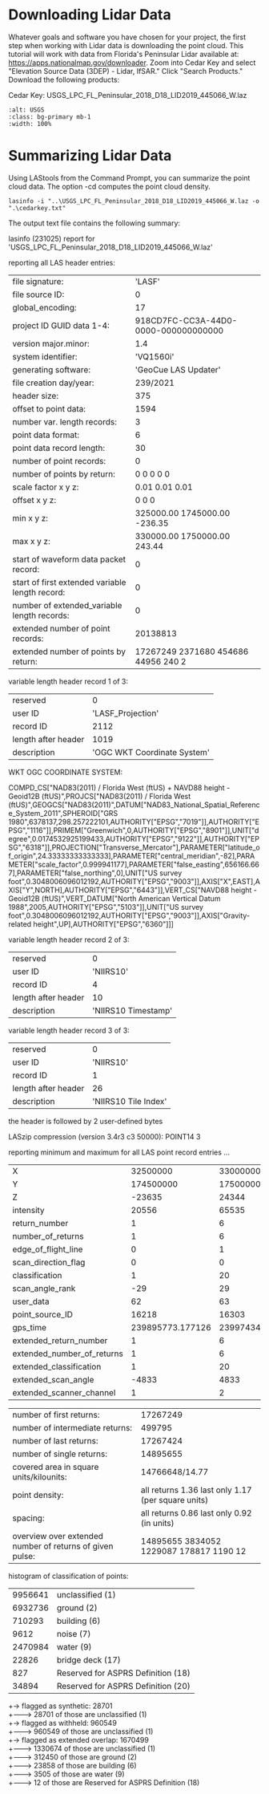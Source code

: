 # Downloading Lidar Data

Whatever goals and software you have chosen for your project, the first step when working with Lidar data
is downloading the point cloud. This tutorial will work with data from Florida's Peninsular Lidar
available at: <https://apps.nationalmap.gov/downloader>. Zoom into Cedar Key and select "Elevation Source Data
(3DEP) - Lidar, IfSAR." Click "Search Products." Download the following products:

Cedar Key: USGS_LPC_FL_Peninsular_2018_D18_LID2019_445066_W.laz  

```{image} /USGS.png
:alt: USGS
:class: bg-primary mb-1
:width: 100%
```

# Summarizing Lidar Data

Using LAStools from the Command Prompt, you can summarize the point cloud data. The option -cd computes the point cloud density.

```
lasinfo -i "..\USGS_LPC_FL_Peninsular_2018_D18_LID2019_445066_W.laz -o ".\cedarkey.txt"
```

The output text file contains the following summary:

lasinfo (231025) report for 'USGS_LPC_FL_Peninsular_2018_D18_LID2019_445066_W.laz'

reporting all LAS header entries:  

|||
| --- | --- |
| file signature: | 'LASF' |  
| file source ID: | 0 |  
| global_encoding: | 17 |  
| project ID GUID data 1-4: | 918CD7FC-CC3A-44D0-0000-000000000000 |  
| version major.minor: | 1.4 | 
| system identifier: | 'VQ1560i' |  
| generating software: | 'GeoCue LAS Updater' |  
| file creation day/year: | 239/2021 |  
| header size: | 375 |  
| offset to point data: | 1594 |  
| number var. length records: | 3 | 
| point data format: | 6 | 
| point data record length: | 30 |  
| number of point records: | 0 |
| number of points by return: | 0 0 0 0 0 |  
| scale factor x y z: | 0.01 0.01 0.01 |  
| offset x y z: | 0 0 0 |  
| min x y z: | 325000.00 1745000.00 -236.35 |  
| max x y z: | 330000.00 1750000.00 243.44 | 
| start of waveform data packet record: | 0 | 
| start of first extended variable length record: | 0 |  
| number of extended_variable length records: | 0 |
| extended number of point records: | 20138813 |  
| extended number of points by return: | 17267249 2371680 454686 44956 240 2 |  

variable length header record 1 of 3:  
 
| | |
| --- | --- |
| reserved | 0 |  
| user ID | 'LASF_Projection' |  
| record ID | 2112 |  
| length after header | 1019 |
| description | 'OGC WKT Coordinate System' |
  
WKT OGC COORDINATE SYSTEM:  

COMPD_CS["NAD83(2011) / Florida West (ftUS) + NAVD88 height - Geoid12B (ftUS)",PROJCS["NAD83(2011) / Florida West (ftUS)",GEOGCS["NAD83(2011)",DATUM["NAD83_National_Spatial_Reference_System_2011",SPHEROID["GRS 1980",6378137,298.257222101,AUTHORITY["EPSG","7019"]],AUTHORITY["EPSG","1116"]],PRIMEM["Greenwich",0,AUTHORITY["EPSG","8901"]],UNIT["degree",0.0174532925199433,AUTHORITY["EPSG","9122"]],AUTHORITY["EPSG","6318"]],PROJECTION["Transverse_Mercator"],PARAMETER["latitude_of_origin",24.33333333333333],PARAMETER["central_meridian",-82],PARAMETER["scale_factor",0.999941177],PARAMETER["false_easting",656166.667],PARAMETER["false_northing",0],UNIT["US survey foot",0.3048006096012192,AUTHORITY["EPSG","9003"]],AXIS["X",EAST],AXIS["Y",NORTH],AUTHORITY["EPSG","6443"]],VERT_CS["NAVD88 height - Geoid12B (ftUS)",VERT_DATUM["North American Vertical Datum 1988",2005,AUTHORITY["EPSG","5103"]],UNIT["US survey foot",0.3048006096012192,AUTHORITY["EPSG","9003"]],AXIS["Gravity-related height",UP],AUTHORITY["EPSG","6360"]]]  

variable length header record 2 of 3:  

| | |
| --- | --- |
| reserved | 0 |  
| user ID | 'NIIRS10' |
| record ID | 4 |  
| length after header | 10 |  
| description | 'NIIRS10 Timestamp' |
  
variable length header record 3 of 3:  
  
| | |
| --- | --- |
| reserved | 0 |  
| user ID | 'NIIRS10' | 
| record ID | 1 |  
| length after header | 26 |  
| description | 'NIIRS10 Tile Index' |  

the header is followed by 2 user-defined bytes  

LASzip compression (version 3.4r3 c3 50000): POINT14 3  

reporting minimum and maximum for all LAS point record entries ...
  
| | | |
| --- | --- | --- |
| X | 32500000 | 33000000 |  
| Y | 174500000 | 175000000 |  
| Z | -23635 | 24344 |  
| intensity | 20556 | 65535 |
| return_number | 1 | 6 |  
| number_of_returns | 1 | 6 |  
| edge_of_flight_line | 0 | 1 |  
| scan_direction_flag | 0 | 0 |  
| classification | 1 | 20 |  
| scan_angle_rank | -29 | 29 |  
| user_data | 62 | 63 |  
| point_source_ID | 16218 | 16303 |  
| gps_time | 239895773.177126 | 239974345.060344 |  
| extended_return_number | 1 | 6 |  
| extended_number_of_returns | 1 | 6 |  
| extended_classification | 1 | 20 | 
| extended_scan_angle | -4833 | 4833 | 
| extended_scanner_channel | 1 | 2 | 

| | |
| --- | --- |
| number of first returns: | 17267249 | 
| number of intermediate returns: | 499795 |  
| number of last returns: | 17267424 | 
| number of single returns: | 14895655 |  
| covered area in square units/kilounits: | 14766648/14.77 |  
| point density: | all returns 1.36 last only 1.17 (per square units) |  
| spacing: | all returns 0.86 last only 0.92 (in units) | 
| overview over extended number of returns of given pulse: | 14895655 3834052 1229087 178817 1190 12 |  

histogram of classification of points:  
         
| | |
| --- | --- |
| 9956641 | unclassified (1) |  
| 6932736 | ground (2) | 
| 710293 | building (6) | 
| 9612 | noise (7) |  
| 2470984 | water (9) | 
| 22826 | bridge deck (17) |  
| 827 | Reserved for ASPRS Definition (18) |  
| 34894 | Reserved for ASPRS Definition (20) |
  
 +-> flagged as synthetic: 28701  
  +--->           28701 of those are unclassified (1)  
 +-> flagged as withheld:  960549  
  +--->          960549 of those are unclassified (1)  
 +-> flagged as extended overlap: 1670499  
  +--->         1330674 of those are unclassified (1)  
  +--->          312450 of those are ground (2)  
  +--->           23858 of those are building (6)  
  +--->            3505 of those are water (9)  
  +--->              12 of those are Reserved for ASPRS Definition (18)